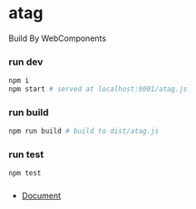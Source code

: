 # atag

Build By WebComponents

### run dev

```bash
npm i
npm start # served at localhost:9001/atag.js
```

### run build

```bash
npm run build # build to dist/atag.js
```

### run test

```bash
npm test
```

### 

* [Document](https://developer.taobao.com/components/)
